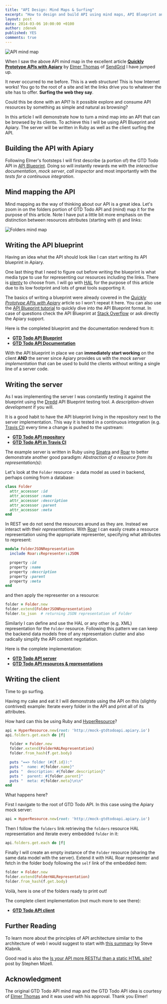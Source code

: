 ```yaml
---
title: "API Design: Mind Maps & Surfing"
excerpt: "How to design and build API using mind maps, API Blueprint and Apiary."
layout: post
date: 2014-03-06 10:00:00 +0100
author: zdenek
published: YES
comments: true
---
```


![API mind map](/images/2014-03-06-Surfing-API/api-mindmap.png)

When I saw the above API mind map in the excellent article [**Quickly Prototype APIs with Apiary**][sendgrind-article] by [Elmer Thomas][] of [SendGrid][] I have jumped up.

It never occurred to me before. This is a web structure! This is how Internet works! You go to the root of a site and let the links drive you to whatever the site has to offer. **Surfing the web they say**.

Could this be done with an API? Is it possible explore and consume API resources by something as simple and natural as browsing?

In this article I will demonstrate how to turn a mind map into an API that can be browsed by its clients. To achieve this I will be using API Blueprint and Apiary. The server will be written in Ruby as well as the client surfing the API.

## Building the API with Apiary
Following Elmer's footsteps I will first describe (a portion of) the GTD Todo API in [API Blueprint]. Doing so will instantly rewards me with the *interactive documentation*, *mock server*, *call inspector* and most importantly with the *tests for a continuous integration*.

## Mind mapping the API
Mind mapping as the way of thinking about our API is a great idea. Let's zoom in on the folders portion of GTD Todo API and (mind) map it for the purpose of this article. Note I have put a little bit more emphasis on the distinction between resources attributes (starting with `@`) and links:

![Folders mind map](/images/2014-03-06-Surfing-API/folders-mindmap.png)

## Writing the API blueprint
Having an idea what the API should look like I can start writing its API blueprint in Apiary.

One last thing that I need to figure out before writing the blueprint is what media type to use for representing our resources including the links. There is [plenty][media-types] to choose from. I will go with [HAL][] for the purpose of this article due to its low footprint and lots of great tools supporting it.

The basics of writing a blueprint were already covered in the [*Quickly Prototype APIs with Apiary*][sendgrind-article] article so I won't repeat it here. You can also use the [API Blueprint tutorial][] to quickly dive into the API Blueprint format. In case of questions check the API Blueprint at [Stack Overflow][] or ask directly the Apiary support.

Here is the completed blueprint and the documentation rendered from it:

+ [**GTD Todo API Blueprint**][todoapi-blueprint]
+ [**GTD Todo API Documentation**][todoapi-documentation]

With the API blueprint in place we can **immediately start working** on the client **AND** the server since Apiary provides us with the *mock server implementation* that can be used to build the clients without writing a single line of a server code.

## Writing the server
As I was implementing the server I was constantly testing it against the blueprint using the [Dredd][] API Blueprint testing tool. A *description-driven development* if you will.

It is a good habit to have the API blueprint living in the repository next to the server implementation. This way it is tested in a continuous integration (e.g. [Travis CI][]) every time a change is pushed to the upstream:

+ [**GTD Todo API repository**](https://github.com/zdne/todoapi)
+ [**GTD Todo API in Travis CI**](https://travis-ci.org/zdne/todoapi)

The example server is written in Ruby using [Sinatra][] and [Roar][] to better demonstrate another good paradigm: *Abstraction of a resource from its representation(s)*:

Let's look at the `Folder` resource - a data model as used in backend, perhaps coming from a database:

```ruby
class Folder
  attr_accessor :id
  attr_accessor :name
  attr_accessor :description
  attr_accessor :parent
  attr_accessor :meta
end
```

In REST we do not send the resources around as they are. Instead we interact with their *representations*. With [Roar][] I can easily create a resource representation using the appropriate representer, specifying what attributes to represent:

```ruby
module FolderJSONRepresentation
  include Roar::Representer::JSON

  property :id
  property :name
  property :description
  property :parent
  property :meta
end
```

and then apply the representer on a resource:

```ruby
folder = Folder.new
folder.extend(FolderJSONRepresentation)
folder.to_json  # returning JSON representation of Folder
```

Similarly I can define and use the HAL or any other (e.g. XML) representation for the `Folder` resource. Following this pattern we can keep the backend data models free of any representation clutter and also radically simplify the API content negotiation.

Here is the complete implementation:

+ [**GTD Todo API server**](https://github.com/zdne/todoapi/blob/master/app.rb)
+ [**GTD Todo API resources & representations**](https://github.com/zdne/todoapi/blob/master/domain_model.rb)

## Writing the client
Time to go surfing.

Having my cake and eat it I will demonstrate using the API on this (slightly contrived) example: Iterate every folder in the API and print all of its attributes.

How hard can this be using Ruby and [HyperResource](https://github.com/gamache/hyperresource)?

```ruby
api = HyperResource.new(root: 'http://mock-gtdtodoapi.apiary.io')
api.folders.get.each do |f|

  folder = Folder.new
  folder.extend(FolderHALRepresentation)
  folder.from_hash(f.get.body)

  puts "==> folder (#{f.id}):"
  puts "  name: #{folder.name}"
  puts "  description: #{folder.description}"
  puts "  parent: #{folder.parent}"
  puts "  meta: #{folder.meta}\n\n"
end
```

What happens here?

First I navigate to the root of GTD Todo API. In this case using the Apiary mock server:

```ruby
api = HyperResource.new(root: 'http://mock-gtdtodoapi.apiary.io')
```

Then I follow the `folders` link retrieving the `folders` resource HAL representation and iterate every embedded `folder` in it:

```ruby
api.folders.get.each do |f|
```

Finally I will create an empty instance of the `Folder` resource (sharing the same data model with the server). Extend it with HAL Roar representer and fetch in the folder body following the `self` link of the embedded item:

```ruby
folder = Folder.new
folder.extend(FolderHALRepresentation)
folder.from_hash(f.get.body)
```

Voilà, here is one of the folders ready to print out!

The complete client implementation (not much more to see there):

+ [**GTD Todo API client**](https://github.com/zdne/todoapi-client-ruby)

## Further Reading
To learn more about the principles of API architecture similar to the architecture of web I would suggest to start with [this summary][hypermedia-api] by Steve Klabnik.

Good read is also the [Is your API more RESTful than a static HTML site?][restful-site] post by Stephen Mizell.

## Acknowledgment
The original GTD Todo API mind map and the GTD Todo API idea is courtesy of [Elmer Thomas][] and it was used with his approval. Thank you Elmer!

[sendgrind-article]: http://sendgrid.com/blog/quickly-prototype-apis-apiary/
[Elmer Thomas]: https://twitter.com/thinkingserious
[SendGrid]: http://sendgrid.com
[affordances]: http://en.wikipedia.org/wiki/Affordance
[REST]: http://smizell.com/weblog/2013/restful-static-site
[API Blueprint]: https://apiblueprint.org
[media-types]: https://www.oreilly.com/content/how-a-restful-api-represents-resources/#:~:text=Common%20Media%20Types%20for%20RESTful%20APIs
[HAL]: http://stateless.co/hal_specification.html
[API Blueprint tutorial]: http://apiary.io/blueprint
[Stack Overflow]: http://stackoverflow.com/questions/tagged/apiblueprint
[todoapi-documentation]: http://docs.gtdtodoapi.apiary.io
[todoapi-blueprint]: https://github.com/zdne/todoapi/blob/master/apiary.apib
[Sinatra]: http://www.sinatrarb.com
[Roar]: https://github.com/apotonick/roar
[Dredd]: https://github.com/apiaryio/dredd
[Travis CI]: https://travis-ci.org
[hypermedia-api]: https://coderwall.com/p/xvzu-g
[restful-site]: http://smizell.com/weblog/2013/restful-static-site

